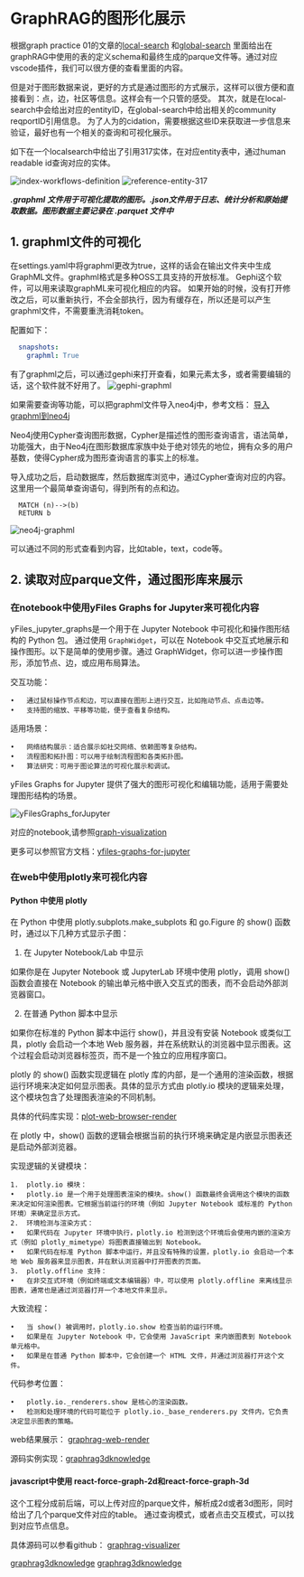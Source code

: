 # GraphRAG的图形化展示

根据graph practice 01的文章的[local-search](graphRAG-practice-01-20240804.md#local-search)
和[global-search](graphRAG-practice-01-20240804.md#global-search)
里面给出在graphRAG中使用的表的定义schema和最终生成的parque文件等。通过对应vscode插件，我们可以很方便的查看里面的内容。

但是对于图形数据来说，更好的方式是通过图形的方式展示，这样可以很方便和直接看到：点，边，社区等信息。这样会有一个只管的感受。
其次，就是在local-search中会给出对应的entityID，在global-search中给出相关的community reqportID引用信息。
为了人为的cidation，需要根据这些ID来获取进一步信息来验证，最好也有一个相关的查询和可视化展示。

如下在一个localsearch中给出了引用317实体，在对应entity表中，通过human readable id查询对应的实体。

![index-workflows-definition](./graphRAG-visualization-20240818/localsearch-entity-317.png)
![reference-entity-317](./graphRAG-visualization-20240818/reference-entity-317.png)



***.graphml 文件用于可视化提取的图形。.json文件用于日志、统计分析和原始提取数据。图形数据主要记录在 .parquet 文件中***

## 1. graphml文件的可视化

在settings.yaml中将graphml更改为true，这样的话会在输出文件夹中生成GraphML文件。graphml格式是多种OSS工具支持的开放标准。
Gephi这个软件，可以用来读取graphML来可视化相应的内容。
如果开始的时候，没有打开修改之后，可以重新执行，不会全部执行，因为有缓存在，所以还是可以产生graphml文件，不需要重洗消耗token。

配置如下：

```yaml
  snapshots:
    graphml: True
```

有了graphml之后，可以通过gephi来打开查看，如果元素太多，或者需要编辑的话，这个软件就不好用了。
![gephi-graphml](./graphRAG-visualization-20240818/gephi-graphml.png)

如果需要查询等功能，可以把graphml文件导入neo4j中，参考文档：
[导入graphml到neo4j](https://neo4j.com/labs/apoc/4.1/import/graphml/)

Neo4j使用Cypher查询图形数据，Cypher是描述性的图形查询语言，语法简单，功能强大，由于Neo4j在图形数据库家族中处于绝对领先的地位，拥有众多的用户基数，使得Cypher成为图形查询语言的事实上的标准。

导入成功之后，启动数据库，然后数据库浏览中，通过Cypher查询对应的内容。这里用一个最简单查询语句，得到所有的点和边。

```cypher
  MATCH (n)-->(b)
  RETURN b
```

![neo4j-graphml](./graphRAG-visualization-20240818/neo4j-graphml.png)

可以通过不同的形式查看到内容，比如table，text，code等。

## 2. 读取对应parque文件，通过图形库来展示

### 在notebook中使用yFiles Graphs for Jupyter来可视化内容

yFiles_jupyter_graphs是一个用于在 Jupyter Notebook 中可视化和操作图形结构的 Python 包。
通过使用 `GraphWidget`，可以在 Notebook 中交互式地展示和操作图形。以下是简单的使用步骤。通过 GraphWidget，你可以进一步操作图形，添加节点、边，或应用布局算法。

交互功能：

	•	通过鼠标操作节点和边，可以直接在图形上进行交互，比如拖动节点、点击边等。
	•	支持图的缩放、平移等功能，便于查看复杂结构。

适用场景：

	•	网络结构展示：适合展示如社交网络、依赖图等复杂结构。
	•	流程图和拓扑图：可以用于绘制流程图和各类拓扑图。
	•	算法研究：可用于图论算法的可视化展示和调试。

yFiles Graphs for Jupyter 提供了强大的图形可视化和编辑功能，适用于需要处理图形结构的场景。

![yFilesGraphs_forJupyter](./graphRAG-visualization-20240818/yFilesGraphs_forJupyter.png)

对应的notebook,请参照[graph-visualization](./graphRAG-visualization-20240818/graph-visualization.ipynb)

更多可以参照官方文档：[yfiles-graphs-for-jupyter](https://www.yworks.com/products/yfiles-graphs-for-jupyter)

### 在web中使用plotly来可视化内容

#### Python 中使用 plotly

在 Python 中使用 plotly.subplots.make_subplots 和 go.Figure 的 show() 函数时，通过以下几种方式显示子图：

1. 在 Jupyter Notebook/Lab 中显示

如果你是在 Jupyter Notebook 或 JupyterLab 环境中使用 plotly，调用 show() 函数会直接在 Notebook 的输出单元格中嵌入交互式的图表，而不会启动外部浏览器窗口。

2. 在普通 Python 脚本中显示

如果你在标准的 Python 脚本中运行 show()，并且没有安装 Notebook 或类似工具，plotly 会启动一个本地 Web 服务器，并在系统默认的浏览器中显示图表。这个过程会启动浏览器标签页，而不是一个独立的应用程序窗口。

plotly 的 show() 函数实现逻辑在 plotly 库的内部，是一个通用的渲染函数，根据运行环境来决定如何显示图表。具体的显示方式由 plotly.io 模块的逻辑来处理，这个模块包含了处理图表渲染的不同机制。

具体的代码库实现：[plot-web-browser-render](./graphRAG-visualization-20240818/plot-web-browser-render.png)

在 plotly 中，show() 函数的逻辑会根据当前的执行环境来确定是内嵌显示图表还是启动外部浏览器。

实现逻辑的关键模块：

	1.	plotly.io 模块：
	•	plotly.io 是一个用于处理图表渲染的模块。show() 函数最终会调用这个模块的函数来决定如何渲染图表。它根据当前运行的环境（例如 Jupyter Notebook 或标准的 Python 环境）来确定显示方式。
	2.	环境检测与渲染方式：
	•	如果代码在 Jupyter 环境中执行，plotly.io 检测到这个环境后会使用内嵌的渲染方式（例如 plotly_mimetype）将图表直接输出到 Notebook。
	•	如果代码在标准 Python 脚本中运行，并且没有特殊的设置，plotly.io 会启动一个本地 Web 服务器来显示图表，并在默认浏览器中打开图表的页面。
	3.	plotly.offline 支持：
	•	在非交互式环境（例如终端或文本编辑器）中，可以使用 plotly.offline 来离线显示图表，通常也是通过浏览器打开一个本地文件来显示。

大致流程：

	•	当 show() 被调用时，plotly.io.show 检查当前的运行环境。
	•	如果是在 Jupyter Notebook 中，它会使用 JavaScript 来内嵌图表到 Notebook 单元格中。
	•	如果是在普通 Python 脚本中，它会创建一个 HTML 文件，并通过浏览器打开这个文件。

代码参考位置：

	•	plotly.io._renderers.show 是核心的渲染函数。
	•	检测和处理环境的代码可能位于 plotly.io._base_renderers.py 文件内，它负责决定显示图表的策略。

web结果展示：
[graphrag-web-render](./graphRAG-visualization-20240818/graphrag-web-render.png)

源码实例实现：[graphrag3dknowledge](./graphRAG-visualization-20240818/graphrag3dknowledge.py)

#### javascript中使用 react-force-graph-2d和react-force-graph-3d

这个工程分成前后端，可以上传对应的parque文件，解析成2d或者3d图形，同时给出了几个parque文件对应的table。
通过查询模式，或者点击交互模式，可以找到对应节点信息。

具体源码可以参看github：
[graphrag-visualizer](https://github.com/huqianghui/graphrag-visualizer)

[graphrag3dknowledge](./graphRAG-visualization-20240818/reactJs-graphrag-web-browser-render.png)
[graphrag3dknowledge](./graphRAG-visualization-20240818/reactJs-graphrag-entity-web-browser.png)

